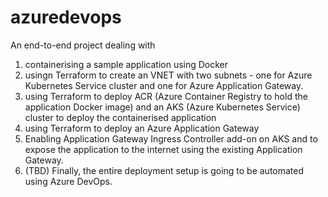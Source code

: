 # azuredevops
An end-to-end project dealing with 
1. containerising a sample application using Docker
2. usingn Terraform to create an VNET with two subnets - one for Azure Kubernetes Service cluster and one for Azure Application Gateway.
3. using Terraform to deploy ACR (Azure Container Registry to hold the application Docker image) and an AKS (Azure Kubernetes Service) cluster to deploy the containerised application
4. using Terraform to deploy an Azure Application Gateway
5. Enabling Application Gateway Ingress Controller add-on on AKS and to expose the application to the internet using the existing Application Gateway.
6. (TBD) Finally, the entire deployment setup is going to be automated using Azure DevOps.
